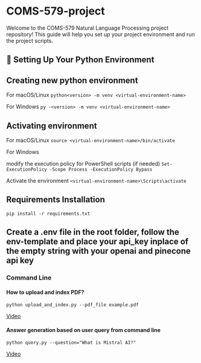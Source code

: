 # COMS-579-project
Welcome to the COMS-579 Natural Language Processing project repository! This guide will help you set up your project environment and run the project scripts.

## 🚀 Setting Up Your Python Environment

## Creating new python environment
For macOS/Linux
```python<version> -m venv <virtual-environment-name>``` <br>

For Windows
```py -<version> -m venv <virtual-environment-name>```

## Activating environment
For macOS/Linux
```source <virtual-environment-name>/bin/activate``` <br>

For Windows<br>

modify the execution policy for PowerShell scripts (if needed) 
```Set-ExecutionPolicy -Scope Process -ExecutionPolicy Bypass```<br>

Activate the environment
```<virtual-environment-name>\Scripts\activate```

## Requirements Installation
```pip install -r requirements.txt```

## Create a .env file in the root folder, follow the env-template and place your api_key inplace of the empty string with your openai and pinecone api key

### Command Line

#### How to upload and index PDF?

```python upload_and_index.py --pdf_file example.pdf```

 [Video](https://iastate.box.com/s/j2sklrpq6pagj847mw3wfosn461rzlxd)

#### Answer generation based on user query from command line

```python query.py --question="What is Mistral AI?"```

[Video](https://iastate.box.com/s/j9bf163h3wlj8i3xmg3tkeetisq93a47) 